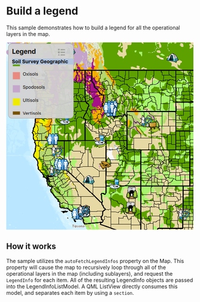 # Build a legend

This sample demonstrates how to build a legend for all the operational
layers in the map.

![](screenshot.png)

## How it works

The sample utilizes the `autoFetchLegendInfos` property on the Map. This
property will cause the map to recursively loop through all of the
operational layers in the map (including sublayers), and request the
`LegendInfo` for each item. All of the resulting LegendInfo objects are
passed into the LegendInfoListModel. A QML ListView directly consumes
this model, and separates each item by using a `section`.
